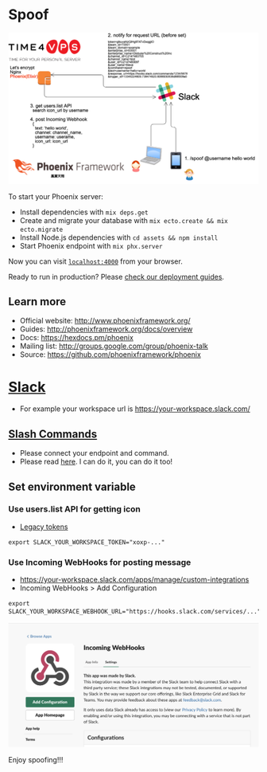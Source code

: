 # Spoof

![](images/spoof.png)

To start your Phoenix server:

  * Install dependencies with `mix deps.get`
  * Create and migrate your database with `mix ecto.create && mix ecto.migrate`
  * Install Node.js dependencies with `cd assets && npm install`
  * Start Phoenix endpoint with `mix phx.server`

Now you can visit [`localhost:4000`](http://localhost:4000) from your browser.

Ready to run in production? Please [check our deployment guides](http://www.phoenixframework.org/docs/deployment).

## Learn more

  * Official website: http://www.phoenixframework.org/
  * Guides: http://phoenixframework.org/docs/overview
  * Docs: https://hexdocs.pm/phoenix
  * Mailing list: http://groups.google.com/group/phoenix-talk
  * Source: https://github.com/phoenixframework/phoenix

# [Slack](https://www.slack.com)
- For example your workspace url is https://your-workspace.slack.com/

## [Slash Commands](https://api.slack.com/slash-commands)
- Please connect your endpoint and command.
- Please read [here](https://api.slack.com/slash-commands). I can do it, you can do it too!



## Set environment variable

### Use users.list API for getting icon
- [Legacy tokens](https://api.slack.com/custom-integrations/legacy-tokens)

```
export SLACK_YOUR_WORKSPACE_TOKEN="xoxp-..."
```

### Use Incoming WebHooks for posting message
- https://your-workspace.slack.com/apps/manage/custom-integrations
- Incoming WebHooks > Add Configuration

```
export SLACK_YOUR_WORKSPACE_WEBHOOK_URL="https://hooks.slack.com/services/..."
```
![](images/incoming_webhooks.png)

Enjoy spoofing!!!
